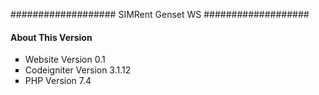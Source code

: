 ###################
SIMRent Genset WS
###################

<!-- <h1>USER ADMIN</h1> -->

<!-- <h3> user : admin </h3> -->
<!-- <h3> password : admin </h3> -->

<h4 class="modal-title" id="staticBackdropLabel">About This Version</h4>
<ul type="square">
                            <li>Website Version 0.1</li>
                            <li>Codeigniter Version 3.1.12</li>
                            <li>PHP Version 7.4</li>
                        </ul>
